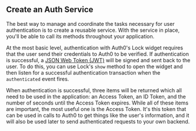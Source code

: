 ## Create an Auth Service

The best way to manage and coordinate the tasks necessary for user authentication is to create a reusable service. With the service in place, you'll be able to call its methods throughout your application.

At the most basic level, authentication with Auth0's Lock widget requires that the user send their credentials to Auth0 to be verified. If authentication is successful, a <a href="https://jwt.io/introduction" target="_blank">JSON Web Token (JWT)</a> will be signed and sent back to the user. To do this, you can use Lock's `show` method to open the widget and then listen for a successful authentication transaction when the `authenticated` event fires.

When authentication is successful, three items will be returned which all need to be used in the application: an Access Token, an ID Token, and the number of seconds until the Access Token expires. While all of these items are important, the most useful one is the Access Token. It's this token that can be used in calls to Auth0 to get things like the user's information, and it will also be used later to send authenticated requests to your own backend.
